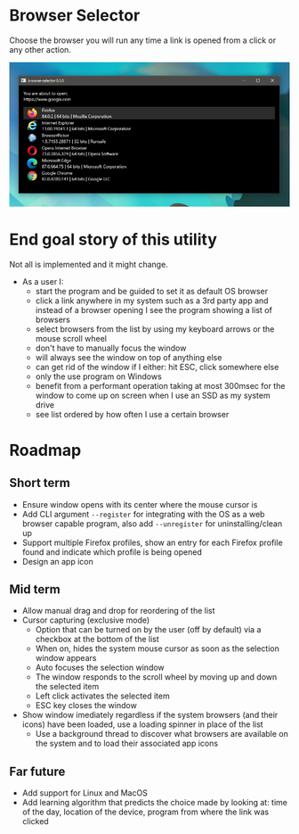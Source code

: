 # Browser Selector
Choose the browser you will run any time a link is opened from a click or any other action.


![]( assets/program-screenshot.png )

# End goal story of this utility
Not all is implemented and it might change.
- As a user I:
  - start the program and be guided to set it as default OS browser
  - click a link anywhere in my system such as a 3rd party app and instead of a browser opening I see the program showing a list of browsers 
  - select browsers from the list by using my keyboard arrows or the mouse scroll wheel
  - don't have to manually focus the window
  - will always see the window on top of anything else
  - can get rid of the window if I either: hit ESC, click somewhere else
  - only the use program on Windows
  - benefit from a performant operation taking at most 300msec for the window to come up on screen when I use an SSD as my system drive
  - see list ordered by how often I use a certain browser


# Roadmap
## Short term
- Ensure window opens with its center where the mouse cursor is
- Add CLI argument `--register` for integrating with the OS as a web browser capable program, also add `--unregister` for uninstalling/clean up
- Support multiple Firefox profiles, show an entry for each Firefox profile found and indicate which profile is being opened
- Design an app icon


## Mid term
- Allow manual drag and drop for reordering of the list
- Cursor capturing (exclusive mode)
  - Option that can be turned on by the user (off by default) via a checkbox at the bottom of the list
  - When on, hides the system mouse cursor as soon as the selection window appears
  - Auto focuses the selection window
  - The window responds to the scroll wheel by moving up and down the selected item
  - Left click activates the selected item
  - ESC key closes the window
- Show window imediately regardless if the system browsers (and their icons) have been loaded, use a loading spinner in place of the list
  - Use a background thread to discover what browsers are available on the system and to load their associated app icons

## Far future
- Add support for Linux and MacOS
- Add learning algorithm that predicts the choice made by looking at: time of the day, location of the device, program from where the link was clicked
